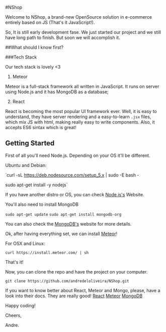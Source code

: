 #NShop

Welcome to NShop, a brand-new OpenSource solution in e-commerce entirely based on JS (That's it JavaScript!).

So, It is still early development fase. We just started our project and we still have long path to finish. But soon we will accomplish it.


##What should I know first?

###Tech Stack

Our tech stack is lovely <3

1. Meteor

Meteor is a full-stack framework all written in JavaScript. It runs on server using Node.js and it has MongoDB as a database;

2. React

React is becoming the most popular UI framework ever. Well, it is easy to understand, they have server rendering and a easy-to-learn
`.jsx` files, which mix JS with html, making really easy to write components. Also, it accepts ES6 sintax which is great!


## Getting Started

First of all you'll need Node.js. Depending on your OS it'll be different.

Ubuntu and Debian:

`curl -sL https://deb.nodesource.com/setup_5.x | sudo -E bash -

sudo apt-get install -y nodejs`

If you have another distro or OS, you can check [Node.js's](https://nodejs.org) Website.

You'll also need to install MongoDB

`sudo apt-get update`
`sudo apt-get install mongodb-org`

You can also check the [MongoDB's](https://mongodb.org) website for more details.

Ok, after having everything set, we can install [Meteor](http://meteorjs.com)!

For OSX and Linux:

`curl https://install.meteor.com/ | sh`

That's it!

Now, you can clone the repo and have the project on your computer.

`git clone https://github.com/andredeloliveira/NShop.git`

If you want to know better about React, Meteor and Mongo, please, have a look into
their docs. They are really good!
[React](https://facebook.github.io/react/docs/)
[Meteor](https://meteor.com)
[MongoDB](https://mongodb.org)

Happy coding!

Cheers,

Andre.
